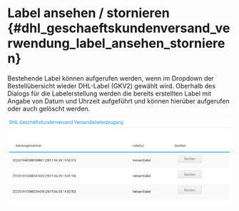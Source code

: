# Label ansehen / stornieren {#dhl_geschaeftskundenversand_verwendung_label_ansehen_stornieren}

Bestehende Label können aufgerufen werden, wenn im Dropdown der Bestellübersicht wieder DHL-Label \(GKV2\) gewählt wird. Oberhalb des Dialogs für die Labelerstellung werden die bereits erstellten Label mit Angabe von Datum und Uhrzeit aufgeführt und können hierüber aufgerufen oder auch gelöscht werden.

![](Bilder/GKV2_20170628_019.png "Bestehende Label")




